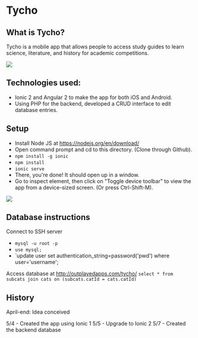 # Tycho
## What is Tycho?
Tycho is a mobile app that allows people to access study guides to learn science, literature, and history for academic competitions.

<img src="http://i.imgur.com/ikJJ7No.png">

## Technologies used:
- Ionic 2 and Angular 2 to make the app for both iOS and Android.
- Using PHP for the backend, developed a CRUD interface to edit database entries.


## Setup
- Install Node JS at https://nodejs.org/en/download/
- Open command prompt and cd to this directory. (Clone through Github).
- `npm install -g ionic`
- `npm install`
- `ionic serve`
- There, you're done! It should open up in a window.
- Go to inspect element, then click on "Toggle device toolbar" to view the app from a device-sized screen. (Or press Ctrl-Shift-M).
<img src="http://i.imgur.com/inZjBKJ.png">

## Database instructions
Connect to SSH server
- `mysql -u root -p`
- `use mysql; `
- `update user set authentication_string=password('pwd') where user='username';

Access database at http://outplayedapps.com/tycho/
`select * from subcats join cats on (subcats.catId = cats.catId)`

## History
April-end: Idea conceived

5/4 - Created the app using Ionic 1 
5/5 - Upgrade to Ionic 2
5/7 - Created the backend database
